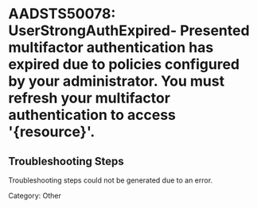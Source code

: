 # AADSTS50078: UserStrongAuthExpired- Presented multifactor authentication has expired due to policies configured by your administrator. You must refresh your multifactor authentication to access '{resource}'.


## Troubleshooting Steps
Troubleshooting steps could not be generated due to an error.

Category: Other